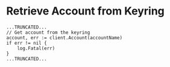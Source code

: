 # Retrieve Account from Keyring

```
...TRUNCATED...
// Get account from the keyring
account, err := client.Account(accountName)
if err != nil {
	log.Fatal(err)
}
...TRUNCATED...
```
